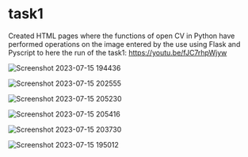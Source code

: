 # task1
Created HTML pages where the functions of open CV in Python have performed operations on the image entered by the use using Flask and Pyscript to
here the run of the task1: https://youtu.be/fJC7rhpWjyw

![Screenshot 2023-07-15 194436](https://github.com/marwh22/task1/assets/85491809/1f56f220-697d-47ba-b3a4-288c70c96bbe)

![Screenshot 2023-07-15 202555](https://github.com/marwh22/task1/assets/85491809/4bb31f41-e160-44d4-a881-92a0b87eb334)

![Screenshot 2023-07-15 205230](https://github.com/marwh22/task1/assets/85491809/e8963c84-8fa7-4215-9797-321bb15b5902)

![Screenshot 2023-07-15 205416](https://github.com/marwh22/task1/assets/85491809/812c7dad-b61b-49a1-8124-ae9ffdfe267f)

![Screenshot 2023-07-15 203730](https://github.com/marwh22/task1/assets/85491809/3765abdd-7d19-40bf-a10c-530b631126a9)

![Screenshot 2023-07-15 195012](https://github.com/marwh22/task1/assets/85491809/f9492cad-20a8-4658-8aa4-bfc45f75a416)



